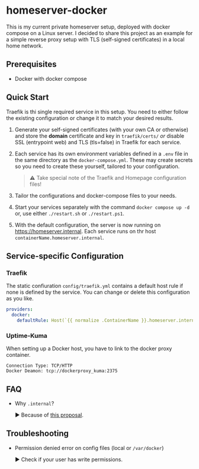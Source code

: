 # homeserver-docker

This is my current private homeserver setup, deployed with docker compose on a Linux server. 
I decided to share this project as an example for a simple reverse proxy setup with TLS (self-signed certificates) in a local home network.

## Prerequisites

- Docker with docker compose


## Quick Start

Traefik is thi single required service in this setup. You need to either follow the existing configuration or change it to match your desired results.

1. Generate your self-signed certificates (with your own CA or otherwise) and store the **domain** certificate and key in `traefik/certs/` *or* disable SSL (entrypoint web) and TLS (tls=false) in Traefik for each service.
2. Each service has its own environment variables defined in a `.env` file in the same directory as the `docker-compose.yml`. These may create secrets so you need to create these yourself, tailored to your configuration.

    > :warning: Take special note of the Traefik and Homepage configuration files!

3. Tailor the configurations and docker-compose files to your needs.
4. Start your services separately with the command `docker compose up -d` or, use either `./restart.sh` or `./restart.ps1`.
5. With the default configuration, the server is now running on https://homeserver.internal. Each service runs on thr host `containerName.homeserver.internal`.


## Service-specific Configuration

### Traefik
The static confiuration `config/traefik.yml` contains a default host rule if none is defined by the service. You can change or delete this configuration as you like.

```yaml
providers:
  docker:
    defaultRule: Host(`{{ normalize .ContainerName }}.homeserver.internal`)
```

### Uptime-Kuma
When setting up a Docker host, you have to link to the docker proxy container.

`Connection Type: TCP/HTTP`  
`Docker Deamon: tcp://dockerproxy_kuma:2375`



## FAQ

- Why `.internal`?

    :arrow_forward: Because of [this proposal](https://www.icann.org/en/public-comment/proceeding/proposed-top-level-domain-string-for-private-use-24-01-2024).


## Troubleshooting

- Permission denied error on config files (local or ``/var/docker``) 

    :arrow_forward: Check if your user has write permissions.
